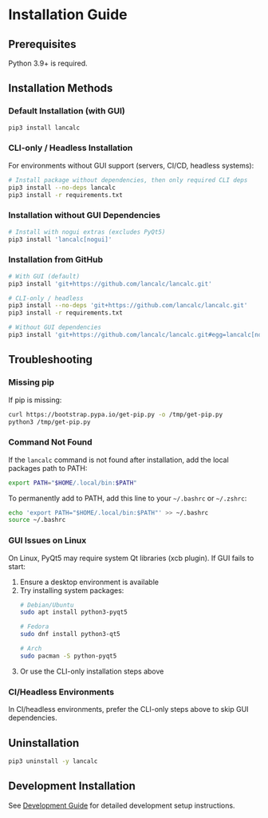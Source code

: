# Installation Guide

## Prerequisites

Python 3.9+ is required.

## Installation Methods

### Default Installation (with GUI)

```bash
pip3 install lancalc
```

### CLI-only / Headless Installation

For environments without GUI support (servers, CI/CD, headless systems):

```bash
# Install package without dependencies, then only required CLI deps
pip3 install --no-deps lancalc
pip3 install -r requirements.txt
```

### Installation without GUI Dependencies

```bash
# Install with nogui extras (excludes PyQt5)
pip3 install 'lancalc[nogui]'
```

### Installation from GitHub

```bash
# With GUI (default)
pip3 install 'git+https://github.com/lancalc/lancalc.git'

# CLI-only / headless
pip3 install --no-deps 'git+https://github.com/lancalc/lancalc.git'
pip3 install -r requirements.txt

# Without GUI dependencies
pip3 install 'git+https://github.com/lancalc/lancalc.git#egg=lancalc[nogui]'
```

## Troubleshooting

### Missing pip

If pip is missing:

```bash
curl https://bootstrap.pypa.io/get-pip.py -o /tmp/get-pip.py
python3 /tmp/get-pip.py
```

### Command Not Found

If the `lancalc` command is not found after installation, add the local packages path to PATH:

```bash
export PATH="$HOME/.local/bin:$PATH"
```

To permanently add to PATH, add this line to your `~/.bashrc` or `~/.zshrc`:

```bash
echo 'export PATH="$HOME/.local/bin:$PATH"' >> ~/.bashrc
source ~/.bashrc
```

### GUI Issues on Linux

On Linux, PyQt5 may require system Qt libraries (xcb plugin). If GUI fails to start:

1. Ensure a desktop environment is available
2. Try installing system packages:
   ```bash
   # Debian/Ubuntu
   sudo apt install python3-pyqt5
   
   # Fedora
   sudo dnf install python3-qt5
   
   # Arch
   sudo pacman -S python-pyqt5
   ```
3. Or use the CLI-only installation steps above

### CI/Headless Environments

In CI/headless environments, prefer the CLI-only steps above to skip GUI dependencies.

## Uninstallation

```bash
pip3 uninstall -y lancalc
```

## Development Installation

See [Development Guide](DEVELOPMENT.md) for detailed development setup instructions.
